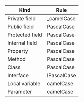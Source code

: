 | Kind               | Rule                 |
|--------------------|----------------------|
| Private field      | _camelCase           |
| Public field       | PascalCase           |
| Protected field    | PascalCase           |
| Internal field     | PascalCase           |
| Property           | PascalCase           |
| Method             | PascalCase           |
| Class              | PascalCase           |
| Interface          | IPascalCase          |
| Local variable     | camelCase            |
| Parameter          | camelCase            |
